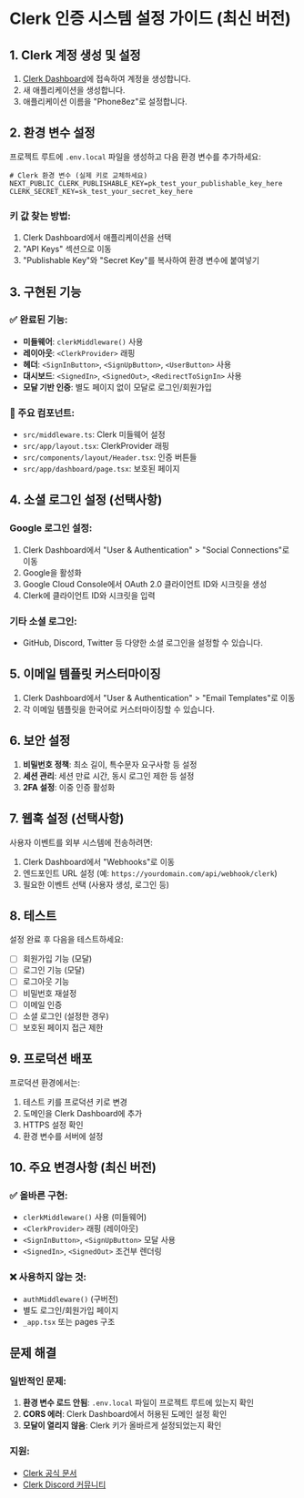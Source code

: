 # Clerk 인증 시스템 설정 가이드 (최신 버전)

## 1. Clerk 계정 생성 및 설정

1. [Clerk Dashboard](https://dashboard.clerk.com/)에 접속하여 계정을 생성합니다.
2. 새 애플리케이션을 생성합니다.
3. 애플리케이션 이름을 "Phone8ez"로 설정합니다.

## 2. 환경 변수 설정

프로젝트 루트에 `.env.local` 파일을 생성하고 다음 환경 변수를 추가하세요:

```env
# Clerk 환경 변수 (실제 키로 교체하세요)
NEXT_PUBLIC_CLERK_PUBLISHABLE_KEY=pk_test_your_publishable_key_here
CLERK_SECRET_KEY=sk_test_your_secret_key_here
```

### 키 값 찾는 방법:
1. Clerk Dashboard에서 애플리케이션을 선택
2. "API Keys" 섹션으로 이동
3. "Publishable Key"와 "Secret Key"를 복사하여 환경 변수에 붙여넣기

## 3. 구현된 기능

### ✅ 완료된 기능:
- **미들웨어**: `clerkMiddleware()` 사용
- **레이아웃**: `<ClerkProvider>` 래핑
- **헤더**: `<SignInButton>`, `<SignUpButton>`, `<UserButton>` 사용
- **대시보드**: `<SignedIn>`, `<SignedOut>`, `<RedirectToSignIn>` 사용
- **모달 기반 인증**: 별도 페이지 없이 모달로 로그인/회원가입

### 🔧 주요 컴포넌트:
- `src/middleware.ts`: Clerk 미들웨어 설정
- `src/app/layout.tsx`: ClerkProvider 래핑
- `src/components/layout/Header.tsx`: 인증 버튼들
- `src/app/dashboard/page.tsx`: 보호된 페이지

## 4. 소셜 로그인 설정 (선택사항)

### Google 로그인 설정:
1. Clerk Dashboard에서 "User & Authentication" > "Social Connections"로 이동
2. Google을 활성화
3. Google Cloud Console에서 OAuth 2.0 클라이언트 ID와 시크릿을 생성
4. Clerk에 클라이언트 ID와 시크릿을 입력

### 기타 소셜 로그인:
- GitHub, Discord, Twitter 등 다양한 소셜 로그인을 설정할 수 있습니다.

## 5. 이메일 템플릿 커스터마이징

1. Clerk Dashboard에서 "User & Authentication" > "Email Templates"로 이동
2. 각 이메일 템플릿을 한국어로 커스터마이징할 수 있습니다.

## 6. 보안 설정

1. **비밀번호 정책**: 최소 길이, 특수문자 요구사항 등 설정
2. **세션 관리**: 세션 만료 시간, 동시 로그인 제한 등 설정
3. **2FA 설정**: 이중 인증 활성화

## 7. 웹훅 설정 (선택사항)

사용자 이벤트를 외부 시스템에 전송하려면:
1. Clerk Dashboard에서 "Webhooks"로 이동
2. 엔드포인트 URL 설정 (예: `https://yourdomain.com/api/webhook/clerk`)
3. 필요한 이벤트 선택 (사용자 생성, 로그인 등)

## 8. 테스트

설정 완료 후 다음을 테스트하세요:
- [ ] 회원가입 기능 (모달)
- [ ] 로그인 기능 (모달)
- [ ] 로그아웃 기능
- [ ] 비밀번호 재설정
- [ ] 이메일 인증
- [ ] 소셜 로그인 (설정한 경우)
- [ ] 보호된 페이지 접근 제한

## 9. 프로덕션 배포

프로덕션 환경에서는:
1. 테스트 키를 프로덕션 키로 변경
2. 도메인을 Clerk Dashboard에 추가
3. HTTPS 설정 확인
4. 환경 변수를 서버에 설정

## 10. 주요 변경사항 (최신 버전)

### ✅ 올바른 구현:
- `clerkMiddleware()` 사용 (미들웨어)
- `<ClerkProvider>` 래핑 (레이아웃)
- `<SignInButton>`, `<SignUpButton>` 모달 사용
- `<SignedIn>`, `<SignedOut>` 조건부 렌더링

### ❌ 사용하지 않는 것:
- `authMiddleware()` (구버전)
- 별도 로그인/회원가입 페이지
- `_app.tsx` 또는 pages 구조

## 문제 해결

### 일반적인 문제:
1. **환경 변수 로드 안됨**: `.env.local` 파일이 프로젝트 루트에 있는지 확인
2. **CORS 에러**: Clerk Dashboard에서 허용된 도메인 설정 확인
3. **모달이 열리지 않음**: Clerk 키가 올바르게 설정되었는지 확인

### 지원:
- [Clerk 공식 문서](https://clerk.com/docs)
- [Clerk Discord 커뮤니티](https://discord.gg/clerk) 